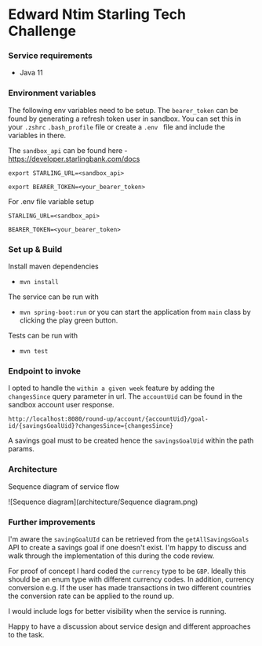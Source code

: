 # Edward Ntim Starling Tech Challenge

### Service requirements 
- Java 11

### Environment variables 
The following env variables need to be setup. The `bearer_token` can be found by generating a refresh token user in sandbox. 
You can set this in your `.zshrc` `.bash_profile` file or create a `.env ` file and include the variables in there.

The `sandbox_api` can be found here - https://developer.starlingbank.com/docs
```
export STARLING_URL=<sandbox_api>

export BEARER_TOKEN=<your_bearer_token>
```
For .env file variable setup

``` 
STARLING_URL=<sandbox_api>

BEARER_TOKEN=<your_bearer_token>
```

### Set up & Build

Install maven dependencies
- `mvn install` 

The service can be run with
- `mvn spring-boot:run` or you can start the application from `main` class by clicking the play green button. 

Tests can be run with 
- `mvn test`

### Endpoint to invoke
I opted to handle the `within a given week` feature by adding the `changesSince` query parameter in url. The `accountUid` can be found in the sandbox account user response.

``http://localhost:8080/round-up/account/{accountUid}/goal-id/{savingsGoalUid}?changesSince={changesSince}``

A savings goal must to be created hence the `savingsGoalUid` within the path params.  

### Architecture
Sequence diagram of service flow

![Sequence diagram](architecture/Sequence diagram.png)

### Further improvements 

I'm aware the `savingGoalUId` can be retrieved from the `getAllSavingsGoals` API to create a savings goal if one doesn't exist. I'm happy to discuss and walk through the implementation of this during the code review. 

For proof of concept I hard coded the `currency` type to be `GBP`. Ideally this should be an enum type with different currency codes. In addition, currency conversion e.g. 
If the user has made transactions in two different countries the conversion rate can be applied to the round up. 

I would include logs for better visibility when the service is running.

Happy to have a discussion about service design and different approaches to the task.
